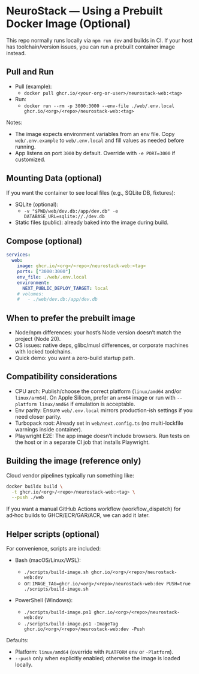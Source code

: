 # NeuroStack — Using a Prebuilt Docker Image (Optional)

This repo normally runs locally via `npm run dev` and builds in CI. If your host has toolchain/version issues, you can run a prebuilt container image instead.

## Pull and Run

- Pull (example):
  - `docker pull ghcr.io/<your-org-or-user>/neurostack-web:<tag>`
- Run:
  - `docker run --rm -p 3000:3000 --env-file ./web/.env.local ghcr.io/<org>/<repo>/neurostack-web:<tag>`

Notes:
- The image expects environment variables from an env file. Copy `web/.env.example` to `web/.env.local` and fill values as needed before running.
- App listens on port `3000` by default. Override with `-e PORT=3000` if customized.

## Mounting Data (optional)

If you want the container to see local files (e.g., SQLite DB, fixtures):
- SQLite (optional):
  - `-v "$PWD/web/dev.db:/app/dev.db" -e DATABASE_URL=sqlite://./dev.db`
- Static files (public): already baked into the image during build.

## Compose (optional)

```yaml
services:
  web:
    image: ghcr.io/<org>/<repo>/neurostack-web:<tag>
    ports: ["3000:3000"]
    env_file: ./web/.env.local
    environment:
      NEXT_PUBLIC_DEPLOY_TARGET: local
    # volumes:
    #   - ./web/dev.db:/app/dev.db
```

## When to prefer the prebuilt image

- Node/npm differences: your host’s Node version doesn’t match the project (Node 20).
- OS issues: native deps, glibc/musl differences, or corporate machines with locked toolchains.
- Quick demo: you want a zero-build startup path.

## Compatibility considerations

- CPU arch: Publish/choose the correct platform (`linux/amd64` and/or `linux/arm64`). On Apple Silicon, prefer an `arm64` image or run with `--platform linux/amd64` if emulation is acceptable.
- Env parity: Ensure `web/.env.local` mirrors production-ish settings if you need closer parity.
- Turbopack root: Already set in `web/next.config.ts` (no multi-lockfile warnings inside container).
- Playwright E2E: The app image doesn’t include browsers. Run tests on the host or in a separate CI job that installs Playwright.

## Building the image (reference only)

Cloud vendor pipelines typically run something like:

```bash
docker buildx build \
  -t ghcr.io/<org>/<repo>/neurostack-web:<tag> \
  --push ./web
```

If you want a manual GitHub Actions workflow (workflow_dispatch) for ad‑hoc builds to GHCR/ECR/GAR/ACR, we can add it later.

## Helper scripts (optional)

For convenience, scripts are included:

- Bash (macOS/Linux/WSL):
  - `./scripts/build-image.sh ghcr.io/<org>/<repo>/neurostack-web:dev`
  - or: `IMAGE_TAG=ghcr.io/<org>/<repo>/neurostack-web:dev PUSH=true ./scripts/build-image.sh`

- PowerShell (Windows):
  - `./scripts/build-image.ps1 ghcr.io/<org>/<repo>/neurostack-web:dev`
  - `./scripts/build-image.ps1 -ImageTag ghcr.io/<org>/<repo>/neurostack-web:dev -Push`

Defaults:
- Platform: `linux/amd64` (override with `PLATFORM` env or `-Platform`).
- `--push` only when explicitly enabled; otherwise the image is loaded locally.
